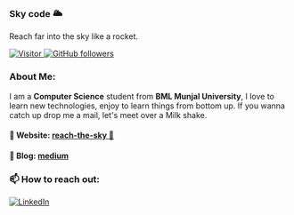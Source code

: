 ### Sky code 🌥

Reach far into the sky like a rocket.

[![Visitor](https://visitor-badge.glitch.me/badge?page_id=reach-the-sky.reach-the-sky) ![GitHub followers](https://img.shields.io/github/followers/reach-the-sky.svg?style=social&label=Follow)](https://github.com/login?return_to=%2Freach-the-sky)

### About Me: <br/> 
I am a **Computer Science** student from **BML Munjal University**, I love to learn new technologies, enjoy to learn things from bottom up. If you wanna catch up drop me a mail, let's meet over a Milk shake.

#### 👑 Website: [reach-the-sky 🌱](https://reach-the-sky.github.io/) <br/>
#### 🔖 Blog: [medium](https://krishnakotni.medium.com)


### 📫 How to reach out:
<!-- ![[LinkedIn 💼](https://www.linkedin.com/in/kotni-krishna-chaitanya/) -->
<a href="https://www.linkedin.com/in/kotni-krishna-chaitanya/">![LinkedIn](https://img.shields.io/badge/LinkedIn-0077B5?style=for-the-badge&logo=linkedin&logoColor=white)</a>



<!--
**reach-the-sky/reach-the-sky** is a ✨ _special_ ✨ repository because its `README.md` (this file) appears on your GitHub profile.

Here are some ideas to get you started:

- 🔭 I’m currently working on ...
- 🌱 I’m currently learning ...
- 👯 I’m looking to collaborate on ...
- 🤔 I’m looking for help with ...
- 💬 Ask me about ...
- 📫 How to reach me: ...
- 😄 Pronouns: ...
- ⚡ Fun fact: ...
-->
